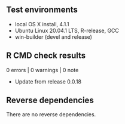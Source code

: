 ## Test environments
* local OS X install, 4.1.1
* Ubuntu Linux 20.04.1 LTS, R-release, GCC
* win-builder (devel and release)

## R CMD check results

0 errors | 0 warnings | 0 note

* Update from release 0.0.18

## Reverse dependencies

There are no reverse dependencies.
